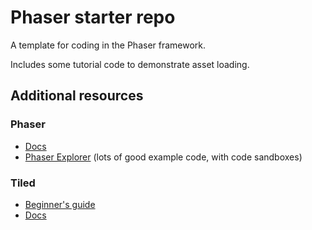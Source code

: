 # Phaser starter repo

A template for coding in the Phaser framework. 

Includes some tutorial code to demonstrate asset loading.

## Additional resources
### Phaser
- [Docs](https://docs.phaser.io/phaser/getting-started/what-is-phaser)
- [Phaser Explorer](https://explorer.phaser.io/) (lots of good example code, with code sandboxes)
### Tiled
- [Beginner's guide](https://medium.com/codecakes/beginner-guide-to-free-tiled-map-editor-38bacd7dcbae)
- [Docs](https://doc.mapeditor.org/en/stable/manual/introduction/)